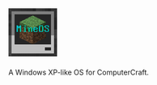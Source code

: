 ![Logo](https://raw.githubusercontent.com/Pugduddly/MineOS/master/MineOS.png)
--
A Windows XP-like OS for ComputerCraft.
